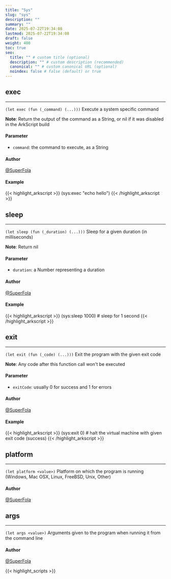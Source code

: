 ```yaml
---
title: "Sys"
slug: "sys"
description: ""
summary: ""
date: 2025-07-22T19:34:08
lastmod: 2025-07-22T19:34:08
draft: false
weight: 400
toc: true
seo:
  title: "" # custom title (optional)
  description: "" # custom description (recommended)
  canonical: "" # custom canonical URL (optional)
  noindex: false # false (default) or true
---
```


## exec

---
`(let exec (fun (_command) (...)))`
Execute a system specific command

**Note**: Return the output of the command as a String, or nil if it was disabled in the ArkScript build
#### Parameter
- `command`: the command to execute, as a String

#### Author
[@SuperFola](https://github.com/SuperFola)

#### Example
{{< highlight_arkscript >}}
(sys:exec "echo hello")
{{< /highlight_arkscript >}}

## sleep

---
`(let sleep (fun (_duration) (...)))`
Sleep for a given duration (in milliseconds)

**Note**: Return nil
#### Parameter
- `duration`: a Number representing a duration

#### Author
[@SuperFola](https://github.com/SuperFola)

#### Example
{{< highlight_arkscript >}}
(sys:sleep 1000)  # sleep for 1 second
{{< /highlight_arkscript >}}

## exit

---
`(let exit (fun (_code) (...)))`
Exit the program with the given exit code

**Note**: Any code after this function call won't be executed
#### Parameter
- `exitCode`: usually 0 for success and 1 for errors

#### Author
[@SuperFola](https://github.com/SuperFola)

#### Example
{{< highlight_arkscript >}}
(sys:exit 0)  # halt the virtual machine with given exit code (success)
{{< /highlight_arkscript >}}

## platform

---
`(let platform <value>)`
Platform on which the program is running (Windows, Mac OSX, Linux, FreeBSD, Unix, Other)

#### Author
[@SuperFola](https://github.com/SuperFola)


## args

---
`(let args <value>)`
Arguments given to the program when running it from the command line

#### Author
[@SuperFola](https://github.com/SuperFola)




{{< highlight_scripts >}}

